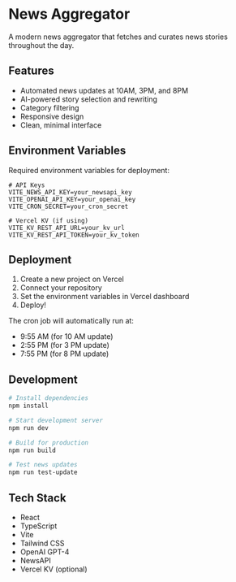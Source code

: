 # News Aggregator

A modern news aggregator that fetches and curates news stories throughout the day.

## Features

- Automated news updates at 10AM, 3PM, and 8PM
- AI-powered story selection and rewriting
- Category filtering
- Responsive design
- Clean, minimal interface

## Environment Variables

Required environment variables for deployment:

```env
# API Keys
VITE_NEWS_API_KEY=your_newsapi_key
VITE_OPENAI_API_KEY=your_openai_key
VITE_CRON_SECRET=your_cron_secret

# Vercel KV (if using)
VITE_KV_REST_API_URL=your_kv_url
VITE_KV_REST_API_TOKEN=your_kv_token
```

## Deployment

1. Create a new project on Vercel
2. Connect your repository
3. Set the environment variables in Vercel dashboard
4. Deploy!

The cron job will automatically run at:
- 9:55 AM (for 10 AM update)
- 2:55 PM (for 3 PM update)
- 7:55 PM (for 8 PM update)

## Development

```bash
# Install dependencies
npm install

# Start development server
npm run dev

# Build for production
npm run build

# Test news updates
npm run test-update
```

## Tech Stack

- React
- TypeScript
- Vite
- Tailwind CSS
- OpenAI GPT-4
- NewsAPI
- Vercel KV (optional) 